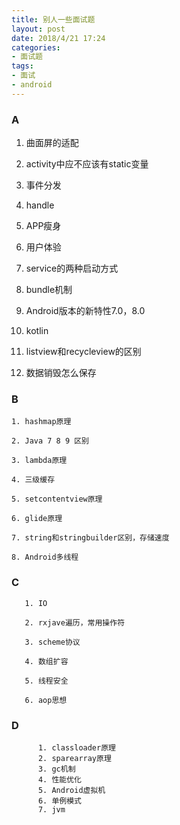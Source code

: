 ```yaml
---
title: 别人一些面试题
layout: post
date: 2018/4/21 17:24
categories:
- 面试题
tags: 	
- 面试
- android
---
```


### A

1. 曲面屏的适配

2. activity中应不应该有static变量

3. 事件分发

4. handle

5. APP瘦身

6. 用户体验

7. service的两种启动方式

8. bundle机制

9. Android版本的新特性7.0，8.0

10. kotlin

11. listview和recycleview的区别

12. 数据销毁怎么保存 
	
### B

    1. hashmap原理
    
    2. Java 7 8 9 区别
    
    3. lambda原理
    
    4. 三级缓存
    
    5. setcontentview原理
    
    6. glide原理
    
    7. string和stringbuilder区别，存储速度
    
    8. Android多线程

### C

       1. IO
    
       2. rxjave遍历，常用操作符
    
       3. scheme协议
    
       4. 数组扩容
    
       5. 线程安全
    
       6. aop思想
### D

          1. classloader原理
          2. sparearray原理
          3. gc机制
          4. 性能优化
          5. Android虚拟机
          6. 单例模式
          7. jvm
